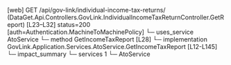 [web] GET /api/gov-link/individual-income-tax-returns/  (DataGet.Api.Controllers.GovLink.IndividualIncomeTaxReturnController.GetReport)  [L23–L32] status=200 [auth=Authentication.MachineToMachinePolicy]
  └─ uses_service AtoService
    └─ method GetIncomeTaxReport [L28]
      └─ implementation GovLink.Application.Services.AtoService.GetIncomeTaxReport [L12-L145]
  └─ impact_summary
    └─ services 1
      └─ AtoService

